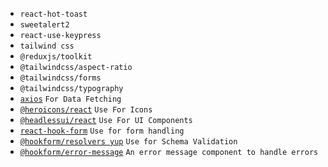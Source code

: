- `react-hot-toast`
- `sweetalert2`
- `react-use-keypress`
- `tailwind css`
- `@reduxjs/toolkit`
- `@tailwindcss/aspect-ratio`
- `@tailwindcss/forms`
- `@tailwindcss/typography`
- [`axios`]() `For Data Fetching`
- [`@heroicons/react`](https://heroicons.com/) `Use For Icons`
- [`@headlessui/react`](https://headlessui.com/) `Use For UI Components`
- [`react-hook-form`](https://www.react-hook-form.com/) `Use for form handling`
- [`@hookform/resolvers yup`](https://www.react-hook-form.com/get-started/#SchemaValidation)
  `Use for Schema Validation`
- [`@hookform/error-message`](https://react-hook-form.com/docs/useformstate/errormessage#main)
  `An error message component to handle errors`
